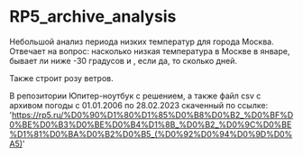 # RP5_archive_analysis

Небольшой анализ периода низких температур для города Москва. Отвечает на вопрос: насколько низкая температура в Москве в январе, бывает ли ниже -30 градусов и , если да, то сколько дней.

Также строит розу ветров.

В репозитории Юпитер-ноутбук с решением, а также файл csv с архивом погоды с 01.01.2006 по 28.02.2023 скаченный по ссылке:
'https://rp5.ru/%D0%90%D1%80%D1%85%D0%B8%D0%B2_%D0%BF%D0%BE%D0%B3%D0%BE%D0%B4%D1%8B_%D0%B2_%D0%9C%D0%BE%D1%81%D0%BA%D0%B2%D0%B5_(%D0%92%D0%94%D0%9D%D0%A5)' 



